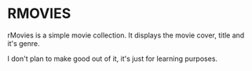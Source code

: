 # RMOVIES

rMovies is a simple movie collection. It displays the movie cover, title and it's genre.

I don't plan to make good out of it, it's just for learning purposes.
